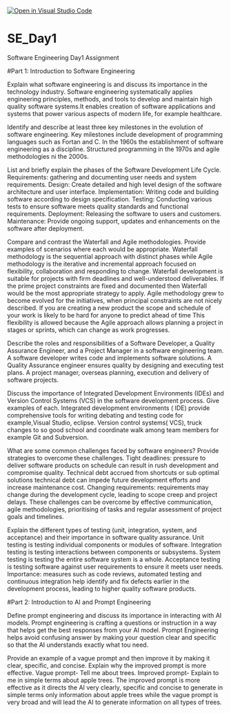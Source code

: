 [![Open in Visual Studio Code](https://classroom.github.com/assets/open-in-vscode-2e0aaae1b6195c2367325f4f02e2d04e9abb55f0b24a779b69b11b9e10269abc.svg)](https://classroom.github.com/online_ide?assignment_repo_id=15565962&assignment_repo_type=AssignmentRepo)
# SE_Day1
Software Engineering Day1 Assignment

#Part 1: Introduction to Software Engineering

Explain what software engineering is and discuss its importance in the technology industry. Software engineering systematically applies engineering principles, methods, and tools to develop and maintain high quality software systems.It enables creation of software applications and systems that power various aspects of modern life, for example healthcare.


Identify and describe at least three key milestones in the evolution of software engineering. Key milestones include development of programming languages such as Fortan and C. In the 1960s  the establishment of software engineering as a discipline. Structured programming in the 1970s and agile methodologies ni the 2000s.


List and briefly explain the phases of the Software Development Life Cycle.
Requirements: gathering and documenting user needs and system requirements.
Design: Create detailed and high level design of the software architecture and user interface.
Implementation: Writing code and building software according to design specification.
Testing: Conducting various tests to ensure software meets quality standards and functional requirements. 
Deployment: Releasing the software to users and customers.
Maintenance: Provide ongoing support, updates and enhancements on the software after deployment.

Compare and contrast the Waterfall and Agile methodologies. Provide examples of scenarios where each would be appropriate.
Waterfall methodology is the sequential approach with distinct phases while Agile methodology is the iterative and incremental approach focused on flexibility, collaboration and responding to change. Waterfall development is suitable for projects with firm deadlines and well-understood deliverables. If the prime project constraints are fixed and documented then Waterfall would be the most appropriate strategy to apply. Agile methodology grew to become evolved for the initiatives, when principal constraints are not nicely described. If you are creating a new product the scope and schedule of your work is likely to be hard for anyone to predict ahead of time This flexibility is allowed because the Agile approach allows planning a project in stages or sprints, which can change as work progresses.

Describe the roles and responsibilities of a Software Developer, a Quality Assurance Engineer, and a Project Manager in a software engineering team.
A software developer writes code and implements software solutions. A Quality Assurance engineer ensures quality by designing and executing test plans. A project manager, overseas planning, execution and delivery of software projects.

Discuss the importance of Integrated Development Environments (IDEs) and Version Control Systems (VCS) in the software development process. Give examples of each.
Integrated development environments ( IDE) provide comprehensive tools for writing debating and testing code for example,Visual Studio, eclipse. Version control systems( VCS), truck changes to so good school and coordinate walk among team members for example Git and Subversion.

What are some common challenges faced by software engineers? Provide strategies to overcome these challenges.
Tight deadlines: pressure to deliver software products on schedule can result in rush development and compromise quality. Technical debt accrued from shortcuts or sub optimal solutions technical debt can impede future development efforts and increase maintenance cost. Changing requirements: requirements may change during the development cycle, leading to scope creep and project delays.
These challenges can be overcome by effective communication, agile methodologies, prioritising of tasks and regular assessment of project goals and timelines.

Explain the different types of testing (unit, integration, system, and acceptance) and their importance in software quality assurance. 
Unit testing is testing individual components or modules of software. 
Integration testing is testing interactions between components or subsystems.
System testing is testing the entire software system is a whole.
Acceptance testing is testing software against user requirements to ensure it meets user needs.
Importance: measures such as code reviews, automated testing and continuous integration help identify and fix defects earlier in the development process, leading to higher quality software products.

#Part 2: Introduction to AI and Prompt Engineering


Define prompt engineering and discuss its importance in interacting with AI models.
Prompt engineering is crafting a questions or instruction in a way that helps get the best responses from your AI model. Prompt Engineering helps avoid confusing answer by making your question clear and specific so that the AI understands exactly what tou need.

Provide an example of a vague prompt and then improve it by making it clear, specific, and concise. Explain why the improved prompt is more effective.
Vague prompt- Tell me about trees.
Improved prompt- Explain to me in simple terms about apple trees.
The improved prompt is more effective as it directs the AI very clearly, specific and concise to generate in simple terms only information about apple trees while the vague prompt is very broad and will lead the AI to generate information on all types of trees.

